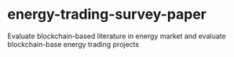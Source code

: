 # energy-trading-survey-paper
Evaluate blockchain-based literature in energy market and evaluate blockchain-base energy trading projects
